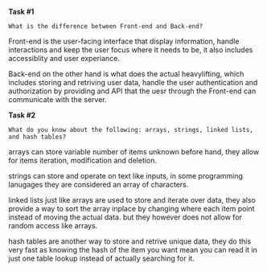 **Task #1**

    What is the difference between Front-end and Back-end?

Front-end is the user-facing interface that display information, handle interactions and keep the user focus where it needs to be, it also includes accessiblity and user experiance.

Back-end on the other hand is what does the actual heavylifting, which includes storing and retriving user data, handle the user authentication and authorization by providing and API that the uesr through the Front-end can communicate with the server.

**Task #2**

    What do you know about the following: arrays, strings, linked lists, and hash tables?

arrays can store variable number of items unknown before hand, they allow for items iteration, modification and deletion.

strings can store and operate on text like inputs, in some programming lanugages they are considered an array of characters.

linked lists just like arrays are used to store and iterate over data, they also provide a way to sort the array inplace by changing where each item point instead of moving the actual data. but they however does not allow for random access like arrays.

hash tables are another way to store and retrive unique data, they do this very fast as knowing the hash of the item you want mean you can read it in just one table lookup instead of actually searching for it.
